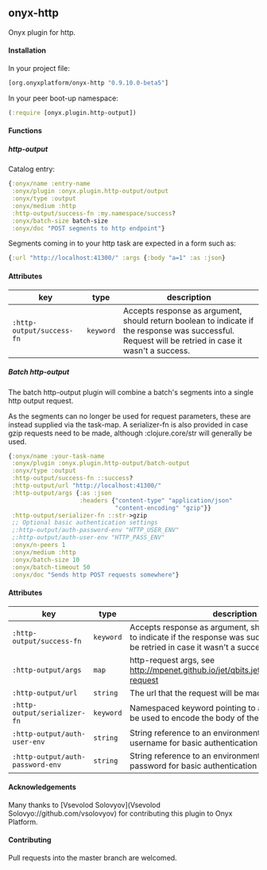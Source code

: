 ## onyx-http

Onyx plugin for http.

#### Installation

In your project file:

```clojure
[org.onyxplatform/onyx-http "0.9.10.0-beta5"]
```

In your peer boot-up namespace:

```clojure
(:require [onyx.plugin.http-output])
```

#### Functions

##### http-output

Catalog entry:

```clojure
{:onyx/name :entry-name
 :onyx/plugin :onyx.plugin.http-output/output
 :onyx/type :output
 :onyx/medium :http
 :http-output/success-fn :my.namespace/success?
 :onyx/batch-size batch-size
 :onyx/doc "POST segments to http endpoint"}
```

Segments coming in to your http task are expected in a form such as:
```clojure
{:url "http://localhost:41300/" :args {:body "a=1" :as :json}
```

#### Attributes

|key                           | type      | description
|------------------------------|-----------|------------
|`:http-output/success-fn`     | `keyword` | Accepts response as argument, should return boolean to indicate if the response was successful. Request will be retried in case it wasn't a success.


##### Batch http-output

The batch http-output plugin will combine a batch's segments into a single http output request.

As the segments can no longer be used for request parameters, these are instead supplied via the task-map. 
A serializer-fn is also provided in case gzip requests need to be made, although :clojure.core/str will generally be used.

```clojure
{:onyx/name :your-task-name
 :onyx/plugin :onyx.plugin.http-output/batch-output
 :onyx/type :output
 :http-output/success-fn ::success?
 :http-output/url "http://localhost:41300/" 
 :http-output/args {:as :json
                    :headers {"content-type" "application/json"
                              "content-encoding" "gzip"}}
 :http-output/serializer-fn ::str->gzip
 ;; Optional basic authentication settings
 ;:http-output/auth-password-env "HTTP_USER_ENV"
 ;:http-output/auth-user-env "HTTP_PASS_ENV"
 :onyx/n-peers 1
 :onyx/medium :http
 :onyx/batch-size 10
 :onyx/batch-timeout 50
 :onyx/doc "Sends http POST requests somewhere"}
```

#### Attributes

|key                             | type      | description
|--------------------------------|-----------|------------
|`:http-output/success-fn`       | `keyword` | Accepts response as argument, should return boolean to indicate if the response was successful. Request will be retried in case it wasn't a success.
|`:http-output/args`             | `map`     | http-request args, see http://mpenet.github.io/jet/qbits.jet.client.http.html#var-request
|`:http-output/url`              | `string`  | The url that the request will be made to
|`:http-output/serializer-fn`    | `keyword` | Namespaced keyword pointing to a serializer fn that will be used to encode the body of the request.
|`:http-output/auth-user-env`    | `string`  | String reference to an environment variable holding an username for basic authentication
|`:http-output/auth-password-env`| `string`  | String reference to an environment variable holding a password for basic authentication

#### Acknowledgements

Many thanks to [Vsevolod Solovyov](Vsevolod Solovyo://github.com/vsolovyov) for contributing this plugin to Onyx Platform.


#### Contributing

Pull requests into the master branch are welcomed.
